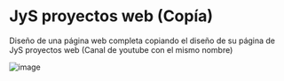 # JyS proyectos web (Copía)
Diseño de una página web completa copiando el diseño de su página de JyS proyectos web (Canal de youtube con el mismo nombre)

![image](https://user-images.githubusercontent.com/57104299/154593234-e9cd972e-3d80-4392-9ded-f21886c91cb9.png)
